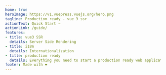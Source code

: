 ```yaml
---
home: true
heroImage: https://v1.vuepress.vuejs.org/hero.png
tagline: Production ready - vue 3 ssr
actionText: Quick Start →
actionLink: /guide/
features:
- title: vue3 SSR
  details: Server Side Rendering 
- title: i18n
  details: Internationalization
- title: production ready
  details: Everything you need to start a production ready web application
footer: Made with ❤️
---
```

